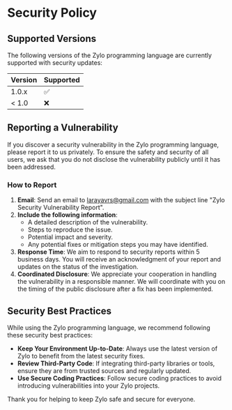 # Security Policy

## Supported Versions

The following versions of the Zylo programming language are currently supported with security updates:

| Version | Supported          |
| ------- | ------------------ |
| 1.0.x   | :white_check_mark: |
| < 1.0   | :x:                |

## Reporting a Vulnerability

If you discover a security vulnerability in the Zylo programming language, please report it to us privately. To ensure the safety and security of all users, we ask that you do not disclose the vulnerability publicly until it has been addressed.

### How to Report

1. **Email**: Send an email to [larayavrs@gmail.com](mailto:larayavrs@gmail.com) with the subject line "Zylo Security Vulnerability Report".
2. **Include the following information**:
   - A detailed description of the vulnerability.
   - Steps to reproduce the issue.
   - Potential impact and severity.
   - Any potential fixes or mitigation steps you may have identified.
3. **Response Time**: We aim to respond to security reports within 5 business days. You will receive an acknowledgment of your report and updates on the status of the investigation.
4. **Coordinated Disclosure**: We appreciate your cooperation in handling the vulnerability in a responsible manner. We will coordinate with you on the timing of the public disclosure after a fix has been implemented.

## Security Best Practices

While using the Zylo programming language, we recommend following these security best practices:

- **Keep Your Environment Up-to-Date**: Always use the latest version of Zylo to benefit from the latest security fixes.
- **Review Third-Party Code**: If integrating third-party libraries or tools, ensure they are from trusted sources and regularly updated.
- **Use Secure Coding Practices**: Follow secure coding practices to avoid introducing vulnerabilities into your Zylo projects.

Thank you for helping to keep Zylo safe and secure for everyone.
